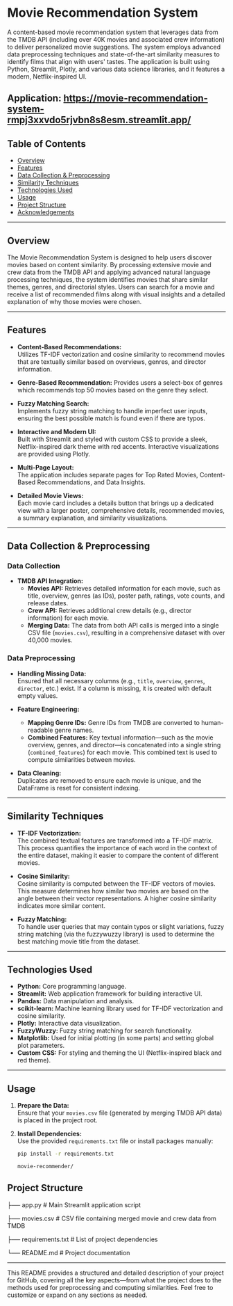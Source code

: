 # Movie Recommendation System

A content-based movie recommendation system that leverages data from the TMDB API (including over 40K movies and associated crew information) to deliver personalized movie suggestions. The system employs advanced data preprocessing techniques and state-of-the-art similarity measures to identify films that align with users' tastes. The application is built using Python, Streamlit, Plotly, and various data science libraries, and it features a modern, Netflix-inspired UI.

**Application**: https://movie-recommendation-system-rmpj3xxvdo5rjvbn8s8esm.streamlit.app/
---

## Table of Contents

- [Overview](#overview)
- [Features](#features)
- [Data Collection & Preprocessing](#data-collection--preprocessing)
- [Similarity Techniques](#similarity-techniques)
- [Technologies Used](#technologies-used)
- [Usage](#usage)
- [Project Structure](#project-structure)
- [Acknowledgements](#acknowledgements)

---

## Overview

The Movie Recommendation System is designed to help users discover movies based on content similarity. By processing extensive movie and crew data from the TMDB API and applying advanced natural language processing techniques, the system identifies movies that share similar themes, genres, and directorial styles. Users can search for a movie and receive a list of recommended films along with visual insights and a detailed explanation of why those movies were chosen.

---

## Features

- **Content-Based Recommendations:**  
  Utilizes TF-IDF vectorization and cosine similarity to recommend movies that are textually similar based on overviews, genres, and director information.

- **Genre-Based Recommendation:**
  Provides users a select-box of genres which recommends top 50 movies based on the genre they select.

- **Fuzzy Matching Search:**  
  Implements fuzzy string matching to handle imperfect user inputs, ensuring the best possible match is found even if there are typos.

- **Interactive and Modern UI:**  
  Built with Streamlit and styled with custom CSS to provide a sleek, Netflix-inspired dark theme with red accents. Interactive visualizations are provided using Plotly.

- **Multi-Page Layout:**  
  The application includes separate pages for Top Rated Movies, Content-Based Recommendations, and Data Insights.

- **Detailed Movie Views:**  
  Each movie card includes a details button that brings up a dedicated view with a larger poster, comprehensive details, recommended movies, a summary explanation, and similarity visualizations.

---

## Data Collection & Preprocessing

### Data Collection

- **TMDB API Integration:**  
  - **Movies API:** Retrieves detailed information for each movie, such as title, overview, genres (as IDs), poster path, ratings, vote counts, and release dates.
  - **Crew API:** Retrieves additional crew details (e.g., director information) for each movie.
  - **Merging Data:** The data from both API calls is merged into a single CSV file (`movies.csv`), resulting in a comprehensive dataset with over 40,000 movies.

### Data Preprocessing

- **Handling Missing Data:**  
  Ensured that all necessary columns (e.g., `title`, `overview`, `genres`, `director`, etc.) exist. If a column is missing, it is created with default empty values.

- **Feature Engineering:**  
  - **Mapping Genre IDs:** Genre IDs from TMDB are converted to human-readable genre names.
  - **Combined Features:** Key textual information—such as the movie overview, genres, and director—is concatenated into a single string (`combined_features`) for each movie. This combined text is used to compute similarities between movies.

- **Data Cleaning:**  
  Duplicates are removed to ensure each movie is unique, and the DataFrame is reset for consistent indexing.

---

## Similarity Techniques

- **TF-IDF Vectorization:**  
  The combined textual features are transformed into a TF-IDF matrix. This process quantifies the importance of each word in the context of the entire dataset, making it easier to compare the content of different movies.

- **Cosine Similarity:**  
  Cosine similarity is computed between the TF-IDF vectors of movies. This measure determines how similar two movies are based on the angle between their vector representations. A higher cosine similarity indicates more similar content.

- **Fuzzy Matching:**  
  To handle user queries that may contain typos or slight variations, fuzzy string matching (via the fuzzywuzzy library) is used to determine the best matching movie title from the dataset.

---

## Technologies Used

- **Python:** Core programming language.
- **Streamlit:** Web application framework for building interactive UI.
- **Pandas:** Data manipulation and analysis.
- **scikit-learn:** Machine learning library used for TF-IDF vectorization and cosine similarity.
- **Plotly:** Interactive data visualization.
- **FuzzyWuzzy:** Fuzzy string matching for search functionality.
- **Matplotlib:** Used for initial plotting (in some parts) and setting global plot parameters.
- **Custom CSS:** For styling and theming the UI (Netflix-inspired black and red theme).

---

## Usage

1. **Prepare the Data:**  
   Ensure that your `movies.csv` file (generated by merging TMDB API data) is placed in the project root.

2. **Install Dependencies:**  
   Use the provided `requirements.txt` file or install packages manually:
   ```bash
   pip install -r requirements.txt

   movie-recommender/
## Project Structure

├── app.py # Main Streamlit application script

├── movies.csv # CSV file containing merged movie and crew data from TMDB

├── requirements.txt # List of project dependencies

└── README.md # Project documentation



---

This README provides a structured and detailed description of your project for GitHub, covering all the key aspects—from what the project does to the methods used for preprocessing and computing similarities. Feel free to customize or expand on any sections as needed.

